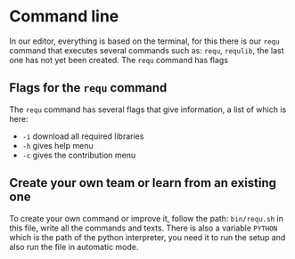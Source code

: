 # Command line
In our editor, everything is based on the terminal, for this there is our `requ` command that executes several commands such as: `requ`, `requlib`, the last one has not yet been created. The `requ` command has flags

## Flags for the `requ` command
The `requ` command has several flags that give information, a list of which is here:
- `-i` download all required libraries
- `-h` gives help menu
- `-c` gives the contribution menu

## Create your own team or learn from an existing one
To create your own command or improve it, follow the path: `bin/requ.sh` in this file, write all the commands and texts. There is also a variable `PYTHON` which is the path of the python interpreter, you need it to run the setup and also run the file in automatic mode.